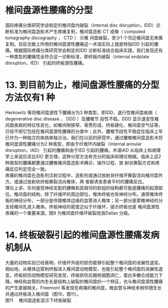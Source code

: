 # 椎间盘源性腰痛的分型  
国际疼痛分类研究学会制定的椎间盘内破裂（internal disc disruption，IDD）诊断标准为椎间盘造影术产生疼痛复制，椎间盘造影 CT  成像（ computed tomagraphy discography ， CTD ）   示椎 间盘破裂，至少1 个邻近椎间盘无疼痛复制。目前文献上所用的椎间盘源性腰痛这一术语实际上就是特指IDD 引起的腰痛。根据国际疼痛分类研究学会制定的IDD 诊断标准结合临床实践，我们发现还有一种类型的腰痛完全符合这一诊断标准，即终板内破裂（internal endplate disruption，IED） 引起的终板源性腰痛。  
# 13. 到目前为止，椎间盘源性腰痛的分型方法仅有1 种  
Herkowitz 等将椎间盘源性下腰痛分为3 种类型，即IDD、退行性椎间盘疾病（ degenerative disc disease ， DDD ）及腰椎节 段性不稳。DDD 显示退变性椎间盘疾病的特征性变化，如椎间隙狭窄、骨赘形成、终板硬化、椎间盘空气征等，已经不把它包括在椎间盘源性腰痛的分类中；此外，腰椎节段性不稳症在临床上早已作为一种独立的疾病单独诊治。我们在以前的研究中，通过腰椎椎间盘造影术将椎间盘源性腰痛分为2 种类型，即由于纤维环内破裂（internal annular disruption，IAD） 引起的腰痛和由于IED 引起的腰痛。术语IAD 从临床上和病理学上来说应该比IDD 更合理，这种分型方法有充分的临床和理论根据。临床上这2  种类型的腰痛都要通过腰椎椎间盘造影术确诊，操作过程、放 射状撕裂方式和疼痛反应判定完全一致。  
疼痛的椎间盘在造影剂注射过程中，造影剂或通过放射状纤维环撕裂流向椎间盘外方，或通过放射状终板撕裂流向椎体，两 者都诱发患者平时的腰痛反应。  
理论上讲，任何接受神经支配的腰椎和其相邻的软组织结构都可能是腰痛的起源部位。椎间盘的结构，除了纤维环的周边部位，椎体终板也有神经分布。通常椎体终板的神经分布，一部分是伴随椎体边缘的血管进入椎体；另一部分是窦椎神经的分支经椎间孔进入椎体。终板神经的密度近似于纤维环，提示终板也是 椎间盘源性疼痛的一个重要来源。图9 为椎间盘纤维环破裂改良Dallas 分级。  
# 14.  终板破裂引起的椎间盘源性腰痛发病机制从  
大量的动物实验已经表明，纤维环外层的损伤能够引起整个椎间盘的进展性退变。相似地，从椎体边穿刺终板进入椎间盘动物模型，也能引起整个椎间盘的进展性退变。终板损伤动物模型研究发现，终板损伤后髓核细胞凋亡，蛋白多糖合成能力下降。神经和血管的内生长是结构上破裂的椎间盘的一个特征，也与椎间盘源性腰痛的产生直接相关。Freemont 等发现在疼痛的椎间盘，微血管与神经末梢伴随生长并通过终板进入椎间盘（图10，图11）。  
图11  椎间盘造影显示下终板破裂  